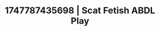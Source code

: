 ---
categories:
- Tan lines & lingerie
- Cuckold kink
- Morning seduction
- Subtle dominance
- Hog tying
image: /assets/images/1747787435698.jpg
layout: post
seo:
  description: Featured content with premium Scat Fetish, ABDL Play. HD images available.
  keywords: Scat Fetish, ABDL Play
  og_image: /assets/images/1747787435698.jpg
  schema_type: VisualArtwork
tags:
- ABDL Play
- Scat Fetish
- '#1747787435698'
title: 1747787435698 | Scat Fetish ABDL Play
---